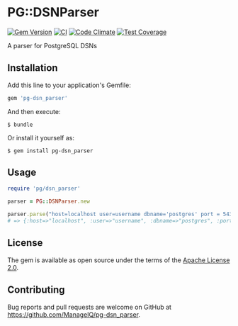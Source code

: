 # PG::DSNParser

[![Gem Version](https://badge.fury.io/rb/pg-dsn_parser.svg)](http://badge.fury.io/rb/pg-dsn_parser)
[![CI](https://github.com/ManageIQ/pg-dsn_parser/actions/workflows/ci.yaml/badge.svg)](https://github.com/ManageIQ/pg-dsn_parser/actions/workflows/ci.yaml)
[![Code Climate](https://codeclimate.com/github/ManageIQ/pg-dsn_parser.svg)](https://codeclimate.com/github/ManageIQ/pg-dsn_parser)
[![Test Coverage](https://codeclimate.com/github/ManageIQ/pg-dsn_parser/badges/coverage.svg)](https://codeclimate.com/github/ManageIQ/pg-dsn_parser/coverage)

A parser for PostgreSQL DSNs

## Installation

Add this line to your application's Gemfile:

```ruby
gem 'pg-dsn_parser'
```

And then execute:

    $ bundle

Or install it yourself as:

    $ gem install pg-dsn_parser

## Usage

```ruby
require 'pg/dsn_parser'

parser = PG::DSNParser.new

parser.parse("host=localhost user=username dbname='postgres' port = 5432")
# => {:host=>"localhost", :user=>"username", :dbname=>"postgres", :port=>"5432"}
```

## License

The gem is available as open source under the terms of the [Apache License 2.0](http://www.apache.org/licenses/LICENSE-2.0).

## Contributing

Bug reports and pull requests are welcome on GitHub at https://github.com/ManageIQ/pg-dsn_parser.

